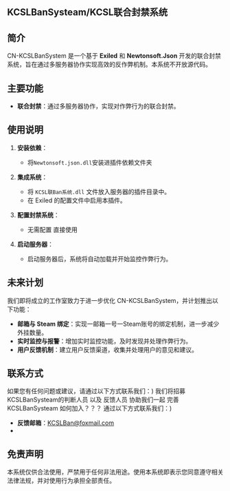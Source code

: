 ## KCSLBanSysteam/KCSL联合封禁系统
## 简介

CN-KCSLBanSystem 是一个基于 **Exiled** 和 **Newtonsoft.Json** 开发的联合封禁系统，旨在通过多服务器协作实现高效的反作弊机制。本系统不开放源代码。
## 主要功能

- **联合封禁**：通过多服务器协作，实现对作弊行为的联合封禁。
## 使用说明

1. **安装依赖**：
   - 将`Newtonsoft.json.dll`安装进插件依赖文件夹

2. **集成系统**：
   - 将 `KCSL联Ban系统.dll` 文件放入服务器的插件目录中。
   - 在 Exiled 的配置文件中启用本插件。

3. **配置封禁系统**：
   - 无需配置 直接使用

4. **启动服务器**：
   - 启动服务器后，系统将自动加载并开始监控作弊行为。

## 未来计划

我们即将成立的工作室致力于进一步优化 CN-KCSLBanSystem，并计划推出以下功能：

- **邮箱与 Steam 绑定**：实现一邮箱一号一Steam账号的绑定机制，进一步减少外挂数量。
- **实时监控与报警**：增加实时监控功能，及时发现并处理作弊行为。
- **用户反馈机制**：建立用户反馈渠道，收集并处理用户的意见和建议。

## 联系方式

如果您有任何问题或建议，请通过以下方式联系我们：)
我们将招募 KCSLBanSysteam的判断人员 以及 反馈人员
协助我们一起 完善 KCSLBanSysteam 如何加入？？？
通过以下方式联系我们：)


- **反馈邮箱**：KCSLBan@foxmail.com
- 
## 免责声明

本系统仅供合法使用，严禁用于任何非法用途。使用本系统即表示您同意遵守相关法律法规，并对使用行为承担全部责任。
